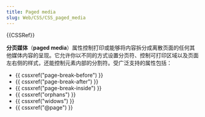 ```yaml
---
title: Paged media
slug: Web/CSS/CSS_paged_media
---
```


{{CSSRef}}

**分页媒体**（**paged media**）属性控制打印或能够将内容拆分成离散页面的任何其他媒体内容的呈现。它允许你以不同的方式设置分页符、控制可打印区域以及页面左右侧的样式，还能控制元素内部的分割符。受广泛支持的属性包括：

- {{ cssxref("page-break-before") }}
- {{ cssxref("page-break-after") }}
- {{ cssxref("page-break-inside") }}
- {{ cssxref("orphans") }}
- {{ cssxref("widows") }}
- {{ cssxref("@page") }}
